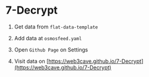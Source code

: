 # 7-Decrypt


1. Get data from `flat-data-template`

2. Add data at `osmosfeed.yaml`

3. Open `Github Page` on Settings

4. Visit data on [https://web3cave.github.io/7-Decrypt](https://web3cave.github.io/7-Decrypt)




